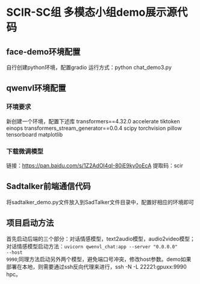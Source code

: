# SCIR-SC组 多模态小组demo展示源代码
## face-demo环境配置
自行创建python环境，配置gradio
运行方式：python chat_demo3.py
## qwenvl环境配置
### 环境要求
新创建一个环境，配置下述库
transformers==4.32.0
accelerate
tiktoken
einops
transformers_stream_generator==0.0.4
scipy
torchvision
pillow
tensorboard
matplotlib
### 下载微调模型
链接：https://pan.baidu.com/s/1Z2AdOI4qI-80iE9ky0oEcA 
提取码：scir
## Sadtalker前端通信代码
将sadtalker_demo.py文件放入到SadTalker文件目录中，配置好相应的环境即可
## 项目启动方法
首先启动后端的三个部分：对话情感模型，text2audio模型，audio2video模型；
对话情感模型启动方法：<code>uvicorn qwenvl_chat:app --server "0.0.0.0" --host 9990</code>;同理方法启动另外两个模型，避免端口号冲突，修改host参数。demo如果部署在本地，则需要通过ssh反向代理来进行，ssh -N -L 22221:gpuxx:9990 hpc。
